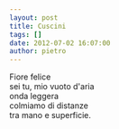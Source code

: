 ```yaml
---
layout: post
title: Cuscini
tags: []
date: 2012-07-02 16:07:00
author: pietro
---
```

Fiore felice<br/>sei tu, mio vuoto d'aria<br/>onda leggera<br/>colmiamo di distanze<br/>tra mano e superficie.
